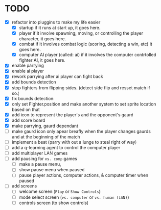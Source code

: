 # TODO

- [x] refactor into pluggins to make my life easier
    - [x] startup
        if it runs at start up, it goes here.
    - [x] player
        if it involve spawning, moving, or controlling the player character, it goes here.
    - [x] combat
        if it involves combat logic (scoring, detecting a win, etc) it goes here.
    - [x] computer AI player (called: ai)
        if it involves the computer contrtolled fighter AI, it goes here.
- [x] enable parrying
- [x] enable ai player
- [x] rework parrying after ai player can fight back
- [x] add bounds detection
- [x] stop fighters from flipping sides. (detect side flip and resset match if so.)
- [x] fix bounds detection
- [x] only set Fighter.position and make another system to set sprite location based on that
- [x] add icon to represent the player's and the opponent's gaurd
- [x] add score board
- [x] make parrying, gaurd dependant
- [ ] make gaurd icon only apear breafly when the player changes gaurds and at the beginning of the match
- [ ] implement a beat (parry with out a lunge to steal right of way)
- [ ] add a q-learning agent to control the computer player
- [ ] add multiplayer LAN games
- [ ] add pausing for `vs. comp` games
    - [ ] make a pause menu,
    - [ ] show pause menu when paused
    - [ ] pause player actions, computer actions, & computer timer when paused
- [ ] add screens
    - [ ] welcome screen (`Play` or `Show Controls`)
    - [ ] mode select screen (`vs. computer` or `vs. human (LAN)`)
    - [ ] controls screen (to show controls)
